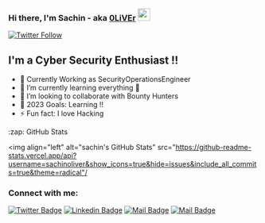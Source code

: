 ### Hi there, I'm Sachin - aka [0LiVEr][website] <img width="25px" src="/img/hand.gif" />

[![Twitter Follow](https://img.shields.io/twitter/follow/sachinoliver91?color=1DA1F2&logo=twitter&style=for-the-badge)](https://twitter.com/intent/follow?original_referer=https%3A%2F%2Fgithub.com%2Fsachinoliver91&screen_name=sachinoliver91)

## I'm a Cyber Security Enthusiast !!
- 🔭 Currently Working as SecurityOperationsEngineer
- 🌱 I’m currently learning everything 🤣
- 👯 I’m looking to collaborate with Bounty Hunters
- 🥅 2023 Goals: Learning !!
- ⚡ Fun fact: I love Hacking


<summary>:zap: GitHub Stats</summary>

<img align="left" alt="sachin's GitHub Stats" src="https://github-readme-stats.vercel.app/api?username=sachinoliver&show_icons=true&hide=issues&include_all_commits=true&theme=radical"/


### Connect with me:

[![Twitter Badge](https://img.shields.io/badge/-@Sachin-1ca0f1?style=flat&labelColor=1ca0f1&logo=twitter&logoColor=white&link=https://twitter.com/sachinoliver91)](https://twitter.com/sachinoliver91) [![Linkedin Badge](https://img.shields.io/badge/-Sachin-0e76a8?style=flat&labelColor=0e76a8&logo=linkedin&logoColor=white)](https://www.linkedin.com/in/sachinoliver/) [![Mail Badge](https://img.shields.io/badge/-@Sachin-e84393?style=flat&labelColor=e84393&logo=instagram&logoColor=white)](https://instagram.com/saachinoliver) [![Mail Badge](https://img.shields.io/badge/-Sachinoliver-c0392b?style=flat&labelColor=c0392b&logo=gmail&logoColor=white)](mailto:sachinoliver@gmail.com)


[website]: https://sachinoliver.github.io
[twitter]: https://twitter.com/sachinoliver91
[instagram]: https://instagram.com/sachinoliver
[linkedin]: https://linkedin.com/in/sachinoliver
[gmail]: mailto:sachinoliver@gmail.com


